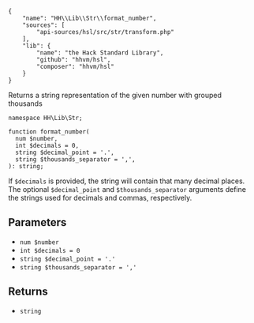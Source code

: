 ``` yamlmeta
{
    "name": "HH\\Lib\\Str\\format_number",
    "sources": [
        "api-sources/hsl/src/str/transform.php"
    ],
    "lib": {
        "name": "the Hack Standard Library",
        "github": "hhvm/hsl",
        "composer": "hhvm/hsl"
    }
}
```




Returns a string representation of the given number with grouped thousands




``` Hack
namespace HH\Lib\Str;

function format_number(
  num $number,
  int $decimals = 0,
  string $decimal_point = '.',
  string $thousands_separator = ',',
): string;
```




If ` $decimals ` is provided, the string will contain that many decimal places.
The optional `` $decimal_point `` and ``` $thousands_separator ``` arguments define the
strings used for decimals and commas, respectively.




## Parameters




+ ` num $number `
+ ` int $decimals = 0 `
+ ` string $decimal_point = '.' `
+ ` string $thousands_separator = ',' `




## Returns




* ` string `
<!-- HHAPIDOC -->
